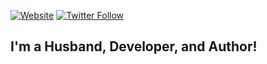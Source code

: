 [![Website](https://img.shields.io/website?label=gunnard.org&style=for-the-badge&url=https%3A%2F%2Fgunnard.org)](https://gunnard.org)
[![Twitter Follow](https://img.shields.io/twitter/follow/gunnard?color=1DA1F2&logo=twitter&style=for-the-badge)](https://twitter.com/intent/follow?original_referer=https%3A%2F%2Fgithub.com%2Fgunnard&screen_name=gunnard)

## I'm a Husband, Developer, and Author!

